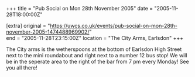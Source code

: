 +++
title = "Pub Social on Mon 28th November 2005"
date = "2005-11-28T18:00:00Z"

[extra]
original = "https://uwcs.co.uk/events/pub-social-on-mon-28th-november-2005-1474488969902/"    
end = "2005-11-28T23:15:00Z"
location = "The City Arms, Earlsdon"
+++

The City arms is the wetherspoons at the bottom of Earlsdon High Street next to the mini roundabout and right next to a number 12 bus stop\! We will be in the seperate area to the right of the bar from 7 pm every Monday\! See you all there\!

